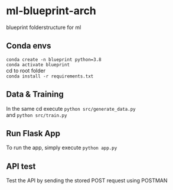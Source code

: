 # ml-blueprint-arch
 blueprint folderstructure for ml

## Conda envs

`conda create -n blueprint python=3.8`\
`conda activate blueprint`\
cd to root folder\
`conda install -r requirements.txt`

## Data & Training
In the same cd execute `python src/generate_data.py`\
and `python src/train.py`


## Run Flask App
To run the app, simply execute `python app.py`


## API test
Test the API by sending the stored POST request using POSTMAN
